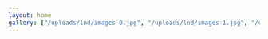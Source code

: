 ```yaml
---
layout: home
gallery: ["/uploads/lnd/images-0.jpg", "/uploads/lnd/images-1.jpg", "/uploads/lnd/images-2.jpg"]
---
```


